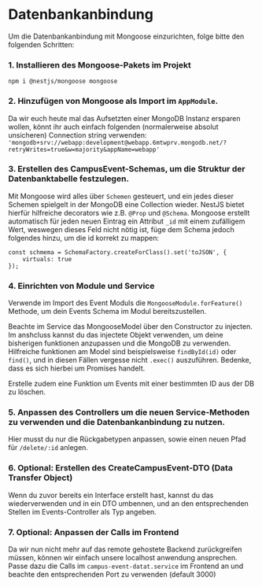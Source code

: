 # Datenbankanbindung

Um die Datenbankanbindung mit Mongoose einzurichten, folge bitte den folgenden Schritten:

### 1. Installieren des Mongoose-Pakets im Projekt
```
npm i @nestjs/mongoose mongoose
```
### 2. Hinzufügen von Mongoose als Import im `AppModule`. 

Da wir euch heute mal das Aufsetzten einer MongoDB Instanz ersparen wollen, könnt ihr auch einfach folgenden (normalerweise absolut unsicheren) Connection string verwenden:
`'mongodb+srv://webapp:development@webapp.6mtwprv.mongodb.net/?retryWrites=true&w=majority&appName=webapp'`

### 3. Erstellen des CampusEvent-Schemas, um die Struktur der Datenbanktabelle festzulegen.

Mit Mongoose wird alles über ``Schemen`` gesteuert, und ein jedes dieser Schemen spielgelt in der MongoDB eine Collection wieder. NestJS bietet hierfür hilfreiche decorators wie z.B. `@Prop` und `@Schema`. Mongoose erstellt automatisch für jeden neuen Eintrag ein Attribut ``_id`` mit einem zufälligem Wert, weswegen dieses Feld nicht nötig ist, füge dem Schema jedoch folgendes hinzu, um die id korrekt zu mappen:
```
const schmema = SchemaFactory.createForClass().set('toJSON', {
    virtuals: true
});
```

### 4. Einrichten von Module und Service

Verwende im Import des Event Moduls die `MongooseModule.forFeature()` Methode, um dein Events Schema im Modul bereitszustellen. 

Beachte im Service das MongooseModel über den Constructor zu injecten. Im anshcluss kannst du das injectete Objekt verwenden, um deine bisherigen funktionen anzupassen und die MongoDB zu verwenden. Hilfreiche funktionen am Model sind beispielsweise `findById(id)` oder `find()`, und in diesen Fällen vergesse nicht `.exec()` auszuführen. Bedenke, dass es sich hierbei um Promises handelt.

Erstelle zudem eine Funktion um Events mit einer bestimmten ID aus der DB zu löschen.

### 5. Anpassen des Controllers um die neuen Service-Methoden zu verwenden und die Datenbankanbindung zu nutzen.

Hier musst du nur die Rückgabetypen anpassen, sowie einen neuen Pfad für `/delete/:id`
anlegen.

### 6. Optional: Erstellen des CreateCampusEvent-DTO (Data Transfer Object)

Wenn du zuvor bereits ein Interface erstellt hast, kannst du das wiederverwenden und in ein DTO umbennen, und an den entsprechenden Stellen im Events-Controller als Typ angeben.

### 7. Optional: Anpassen der Calls im Frontend

Da wir nun nicht mehr auf das remote gehostete Backend zurückgreifen müssen, können wir einfach unsere localhost anwendung ansprechen. Passe dazu die Calls im ``campus-event-datat.service`` im Frontend an und beachte den entsprechenden Port zu verwenden (default 3000)
